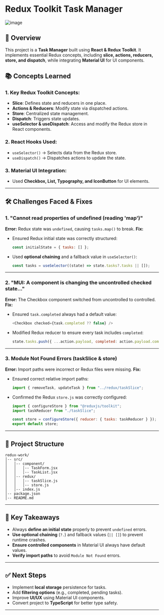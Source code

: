 # Redux Toolkit Task Manager
![image](https://github.com/user-attachments/assets/fcac1fdf-21cb-4d7b-a50f-f9ced83492ca)

## 🚀 Overview
This project is a **Task Manager** built using **React & Redux Toolkit**. It implements essential Redux concepts, including **slice, actions, reducers, store, and dispatch**, while integrating **Material UI** for UI components.

## 📚 Concepts Learned
### **1. Key Redux Toolkit Concepts:**
- **Slice**: Defines state and reducers in one place.
- **Actions & Reducers**: Modify state via dispatched actions.
- **Store**: Centralized state management.
- **Dispatch**: Triggers state updates.
- **useSelector & useDispatch**: Access and modify the Redux store in React components.

### **2. React Hooks Used:**
- `useSelector()` → Selects data from the Redux store.
- `useDispatch()` → Dispatches actions to update the state.

### **3. Material UI Integration:**
- Used **Checkbox, List, Typography, and IconButton** for UI elements.

---
## 🛠️ Challenges Faced & Fixes

### **1. "Cannot read properties of undefined (reading 'map')"**
**Error:** Redux state was `undefined`, causing `tasks.map()` to break.
**Fix:**
- Ensured Redux initial state was correctly structured:
  ```js
  const initialState = { tasks: [] };
  ```
- Used **optional chaining** and a fallback value in `useSelector()`:
  ```js
  const tasks = useSelector((state) => state.tasks?.tasks || []);
  ```

---
### **2. "MUI: A component is changing the uncontrolled checked state..."**
**Error:** The Checkbox component switched from uncontrolled to controlled.
**Fix:**
- Ensured `task.completed` always had a default value:
  ```js
  <Checkbox checked={task.completed ?? false} />
  ```
- Modified Redux reducer to ensure every task includes `completed`:
  ```js
  state.tasks.push({ ...action.payload, completed: action.payload.completed ?? false });
  ```

---
### **3. Module Not Found Errors (taskSlice & store)**
**Error:** Import paths were incorrect or Redux files were missing.
**Fix:**
- Ensured correct relative import paths:
  ```js
  import { removeTask, updateTask } from "../redux/taskSlice";
  ```
- Confirmed the Redux `store.js` was correctly configured:
  ```js
  import { configureStore } from "@reduxjs/toolkit";
  import taskReducer from "./taskSlice";
  
  const store = configureStore({ reducer: { tasks: taskReducer } });
  export default store;
  ```

---
## 📂 Project Structure
```
redux-work/
│-- src/
│   │-- component/
│   │   │-- TaskForm.jsx
│   │   │-- TaskList.jsx
│   │-- redux/
│   │   │-- taskSlice.js
│   │   │-- store.js
│   │-- index.js
│-- package.json
│-- README.md
```

---
## 📌 Key Takeaways
- Always **define an initial state** properly to prevent `undefined` errors.
- **Use optional chaining** (`?.`) and fallback values (`|| []`) to prevent runtime crashes.
- **Ensure controlled components** in Material UI always have default values.
- **Verify import paths** to avoid `Module Not Found` errors.

---
## ✅ Next Steps
- Implement **local storage** persistence for tasks.
- Add **filtering options** (e.g., completed, pending tasks).
- Improve **UI/UX** using Material UI components.
- Convert project to **TypeScript** for better type safety.

---
